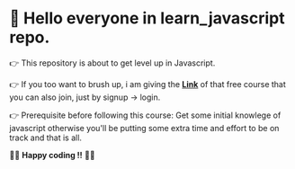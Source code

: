 <h1> 👋 Hello everyone in learn_javascript repo.</h1>

👉 This repository is about to get level up in Javascript.

👉 If you too want to brush up, i am giving the <a href="https://javascript30.com/"> **Link**</a> of that free course that you can also join, just by signup -> login.

👉 Prerequisite before following this course: Get some initial knowlege of javascript otherwise you'll be putting some extra time and effort to be on track and that is all.

👨‍💻 **Happy coding !!** 👨‍💻



<h1><i class="fab fa-github"></i></h1>